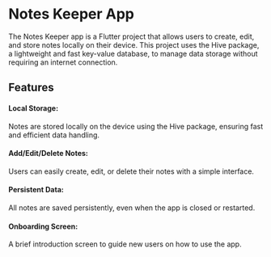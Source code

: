 # Notes Keeper App

The Notes Keeper app is a Flutter project that allows users to create, edit, and store notes locally on their device. This project uses the Hive package, a lightweight and fast key-value database, to manage data storage without requiring an internet connection.

## Features
#### Local Storage:
 Notes are stored locally on the device using the Hive package, ensuring fast and efficient data handling.
#### Add/Edit/Delete Notes:
 Users can easily create, edit, or delete their notes with a simple interface.
#### Persistent Data:
 All notes are saved persistently, even when the app is closed or restarted.
#### Onboarding Screen: 
 A brief introduction screen to guide new users on how to use the app.





